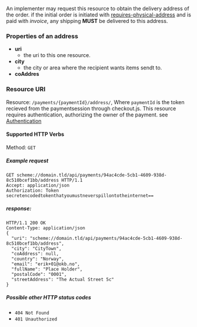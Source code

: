 An implementer may request this resource to obtain the delivery address of the order.
if the initial order is initiated with [requires-physical-address](configurationReference/#requires-physical-address) and is paid with _invoice_, any shipping **MUST** be delivered to this address.

### Properties of an address
 * **uri**
    * the uri to this one resource.
* **city**
    * the city or area where the recipient wants items sendt to.
* **coAddres**




### Resource URI
Resource:  `/payments/{paymentId}/address/`, Where `paymentId` is the token recieved from the paymentsession through checkout.js.
This resource requires authentication, authorizing the owner of the payment. see [Authentication](authentication/#back-end-authentication)

#### Supported HTTP Verbs
Method:    `GET`

##### Example request
```HTTP
GET scheme://domain.tld/api/payments/94ac4cde-5cb1-4609-938d-8c510bcef1bb/address HTTP/1.1
Accept: application/json
Authorization: Token secretencodedtokenthatyoumustneverspillontotheinternet==
```
##### response:
```HTTP
HTTP/1.1 200 OK
Content-Type: application/json
{
  "uri": "scheme://domain.tld/api/payments/94ac4cde-5cb1-4609-938d-8c510bcef1bb/address",
  "city": "CityTown",
  "coAddress": null,
  "country": "Norway",
  "email": "erik+01@okb.no",
  "fullName": "Place Holder",
  "postalCode": "0001",
  "streetAddress": "The Actual Street 5c"
}
```
##### Possible other HTTP status codes
 * `404 Not Found`
 * `401 Unauthorized`
